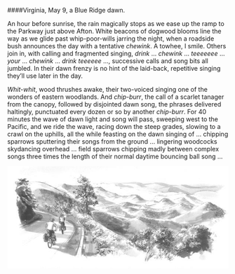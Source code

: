 ####Virginia, May 9, a Blue Ridge dawn. 

An hour before sunrise, the rain magically stops as we ease up the ramp to the Parkway just above Afton. White beacons of dogwood blooms line the way as we glide past whip-poor-wills jarring the night, when a roadside bush announces the day with a tentative _chewink_. A towhee, I smile. Others join in, with calling and fragmented singing, _drink_ ... _chewink_ ... _teeeeeee_ ... _your_ ... _chewink_ ... _drink teeeeee_ ..., successive calls and song bits all jumbled. In their dawn frenzy is no hint of the laid-back, repetitive singing they’ll use later in the day. 

_Whit-whit_, wood thrushes awake, their two-voiced singing one of the wonders of eastern woodlands. And _chip-burr_, the call of a scarlet tanager from the canopy, followed by disjointed dawn song, the phrases delivered haltingly, punctuated every dozen or so by another _chip-burr_. For 40 minutes the wave of dawn light and song will pass, sweeping west to the Pacific, and we ride the wave, racing down the steep grades, slowing to a crawl on the uphills, all the while feasting on the dawn singing of ... chipping sparrows sputtering their songs from the ground ... lingering woodcocks skydancing overhead ... field sparrows chipping madly between complex songs three times the length of their normal daytime bouncing ball song ... 

![Virginia](../look_inside_images/Virginia-2.jpg)
